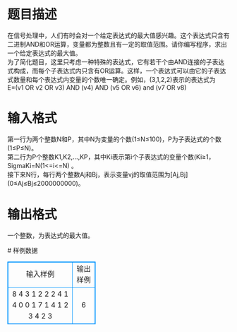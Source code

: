 # 

 
 # 题目描述 
<p>
在信号处理中，人们有时会对一个给定表达式的最大值感兴趣。这个表达式只含有二进制AND和OR运算，变量都为整数且有一定的取值范围。请你编写程序，求出一个给定表达式的最大值。<br>为了简化题目，这里只考虑一种特殊的表达式，它有若干个由AND连接的子表达式构成，而每个子表达式内只含有OR运算。这样，一个表达式可以由它的子表达式数量和每个表达式内变量的个数唯一确定。例如，(3,1,2,2)表示的表达式为<br>E=(v1 OR v2 OR v3) AND (v4) AND (v5 OR v6) and (v7 OR v8)<br></p> 

 
 # 输入格式 
<p>
第一行为两个整数N和P，其中N为变量的个数(1≤N≤100)，P为子表达式的个数(1≤P≤N)。<br>第二行为P个整数K1,K2,…,KP，其中Ki表示第i个子表达式的变量个数(Ki≥1，SigmaKi=N(1<=i<=N) 。<br>接下来N行，每行两个整数Aj和Bj，表示变量vj的取值范围为[Aj,Bj](0≤Aj≤Bj≤2000000000)。<br></p> 

 
 # 输出格式 
<p>
一个整数，为表达式的最大值。<br></p> 
# 样例数据
<style>
        table,table tr th, table tr td { border:1px solid #0094ff; }
        table { width: 200px; min-height: 25px; line-height: 25px; text-align: center; border-collapse: collapse;}   
    </style>
<table>
	<tr>
		<td>输入样例</td>
		<td>输出样例</td>
	</tr>
<tr><td>8 4
3 1 2 2
2 4
1 4
0 0
1 7
1 4
1 2
3 4
2 3
</td><td>6</td></tr></table>
